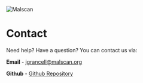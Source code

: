 ![Malscan](https://i.imgur.com/3msCjZI.png)

# Contact

Need help? Have a question? You can contact us via:

**Email** - [jgrancell@malscan.org](mailto:jgrancell@malscan.org)

**Github** - [Github Repository](https://github.com/malscan/malscan/issues)
